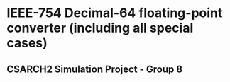 # IEEE-754 Decimal-64 floating-point converter (including all special cases)
## CSARCH2 Simulation Project - Group 8
